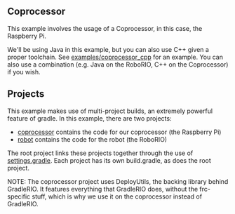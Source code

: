 Coprocessor
---

This example involves the usage of a Coprocessor, in this case, the Raspberry Pi.

We'll be using Java in this example, but you can also use C++ given a proper toolchain. See [examples/coprocessor_cpp](../coprocessor_cpp) for an example. You can also use a combination (e.g. Java on the RoboRIO, C++ on the Coprocessor) if you wish.

## Projects
This example makes use of multi-project builds, an extremely powerful feature of gradle. In this example, there are two projects:
- [coprocessor](coprocessor) contains the code for our coprocessor (the Raspberry Pi)
- [robot](robot) contains the code for the robot (the RoboRIO)

The root project links these projects together through the use of [settings.gradle](settings.gradle). Each project has its own build.gradle, as does the root project.

NOTE: The coprocessor project uses DeployUtils, the backing library behind GradleRIO. It features everything that GradleRIO does, without the frc-specific
stuff, which is why we use it on the coprocessor instead of GradleRIO.
